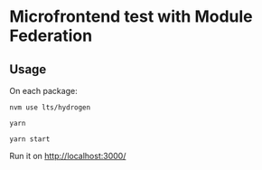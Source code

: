 # Microfrontend test with Module Federation

## Usage

On each package:

```
nvm use lts/hydrogen
```

```
yarn
```

```
yarn start
```

Run it on [http://localhost:3000/](http://localhost:3000/)
